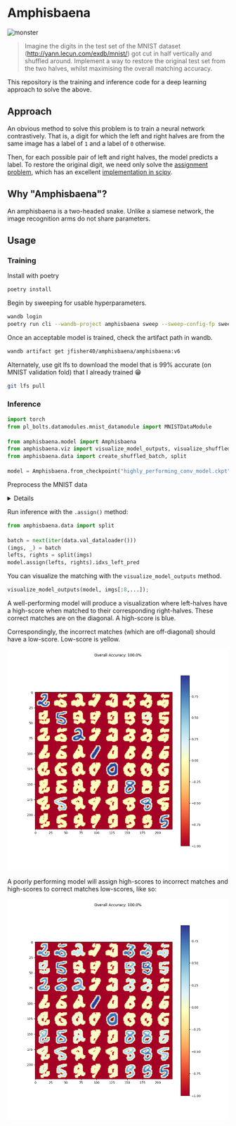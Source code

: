 # Amphisbaena

![monster](https://upload.wikimedia.org/wikipedia/commons/d/dc/%D0%90%D0%BC%D1%84%D0%B8%D1%81%D0%B1%D0%B5%D0%BD%D0%B0._%D0%9C%D0%B8%D0%BD%D0%B8%D0%B0%D1%82%D1%8E%D1%80%D0%B0_%D0%B8%D0%B7_%D0%90%D0%B1%D0%B5%D1%80%D0%B4%D0%B8%D0%BD%D1%81%D0%BA%D0%BE%D0%B3%D0%BE_%D0%B1%D0%B5%D1%81%D1%82%D0%B8%D0%B0%D1%80%D0%B8%D1%8F.png)

> Imagine the digits in the test set of the MNIST dataset
> (http://yann.lecun.com/exdb/mnist/) got cut in half vertically and shuffled
> around. Implement a way to restore the original test set from the two halves,
> whilst maximising the overall matching accuracy.

This repository is the training and inference code for a deep learning approach to solve the above.

## Approach

An obvious method to solve this problem is to train a neural network contrastively. That is, a digit for which the left and right halves are from the same image has a label of `1` and a label of `0` otherwise.

Then, for each possible pair of left and right halves, the model predicts a label. To restore the original digit, we need only solve the [assignment problem](https://en.wikipedia.org/wiki/Assignment_problem), which has an excellent [implementation in scipy](https://docs.scipy.org/doc/scipy/reference/generated/scipy.optimize.linear_sum_assignment.html).

## Why "Amphisbaena"?

An amphisbaena is a two-headed snake. Unlike a siamese network, the image recognition arms do not share parameters.

## Usage

### Training

Install with poetry

```bash
poetry install
```

Begin by sweeping for usable hyperparameters.

```bash
wandb login
poetry run cli --wandb-project amphisbaena sweep --sweep-config-fp sweep.yml
```

Once an acceptable model is trained, check the artifact path in wandb.

```bash
wandb artifact get jfisher40/amphisbaena/amphisbaena:v6
```

Alternately, use git lfs to download the model that is 99% accurate (on MNIST validation fold) that I already trained 😁

```bash
git lfs pull
```

### Inference

```python
import torch
from pl_bolts.datamodules.mnist_datamodule import MNISTDataModule

from amphisbaena.model import Amphisbaena
from amphisbaena.viz import visualize_model_outputs, visualize_shuffled_batch
from amphisbaena.data import create_shuffled_batch, split

model = Amphisbaena.from_checkpoint("highly_performing_conv_model.ckpt")
```

Preprocess the MNIST data

<details>

```python
data = MNISTDataModule(
    num_workers=multiprocessing.cpu_count(),
    normalize=True,
    batch_size=512 if torch.cuda.is_available() else 64,
    val_split=0.01,
)
if backbone.startswith("conv"):
    pipeline = [T.Resize((100, 100)), data.default_transforms()]
    transforms = T.Compose(pipeline)
    data.train_transforms = data.val_transforms = data.test_transforms = transforms
    data.prepare_data()
    data.setup()
else:
    data.train_transforms = data.val_transforms = data.test_transforms = None
data.prepare_data()
data.setup()
```

</details>

Run inference with the `.assign()` method:

```python
from amphisbaena.data import split

batch = next(iter(data.val_dataloader()))
(imgs, _) = batch
lefts, rights = split(imgs)
model.assign(lefts, rights).idxs_left_pred
```

You can visualize the matching with the `visualize_model_outputs` method.

```python
visualize_model_outputs(model, imgs[:8,...]);
```

A well-performing model will produce a visualization where left-halves have a high-score when matched to their corresponding right-halves. These correct matches are on the diagonal. A high-score is blue.

Correspondingly, the incorrect matches (which are off-diagonal) should have a low-score. Low-score is yellow.

![good model output](docs/good.png)

A poorly performing model will assign high-scores to incorrect matches and high-scores to correct matches low-scores, like so:

![bad model output](docs/bad.png)
